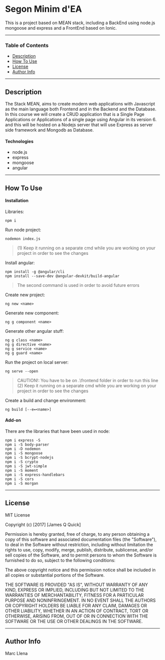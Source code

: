 # Segon Minim d'EA

This is a project based on MEAN stack, including a BackEnd using node.js mongoose and express and 
a FrontEnd based on Ionic.

---

### Table of Contents

- [Description](#description)
- [How To Use](#how-to-use)
- [License](#license)
- [Author Info](#author-info)

---

## Description

The Stack MEAN, aims to create modern web applications with Javascript as the main language both Frontend and in the Backend and the Database.  In this course we will create a CRUD application that is a Single Page Applications or Applications of a single page using Angular in its version 6. and this will be hosted on a Nodejs server that will use Express as server side framework and Mongodb as Database.

#### Technologies

- node.js
- express
- mongoose
- angular

---

## How To Use

#### Installation

Libraries:

```
npm i
```

Run node project:

```
nodemon index.js
```
>(1) Keep it running on a separate cmd while you are working on your project in order to see the changes   

Install angular:

```
npm install -g @angular/cli
npm install --save-dev @angular-devkit/build-angular
```

>The second command is used in order to avoid future errors

Create new project:

```
ng new <name>
```

Generate new component:

```
ng g component <name>
```

Generate other angular stuff:

```
ng g class <name>
ng g directive <name>
ng g service <name>
ng g guard <name>
```

Run the project on local server:

```
ng serve --open
```
>CAUTION!: You have to be on .\frontend folder in order to run this line (2) Keep it running on a separate cmd while you are working on your project in order to see the changes   

Create a build and change environment:

```
ng build [--e=<name>]
```

#### Add-on

There are the libraries that have been used in node:

```
npm i express -S
npm i -S body-parser
npm i -D nodemon
npm i -S mongoose
npm i -S bcrypt-nodejs
npm i -S crypto
npm i -S jwt-simple
npm i -S moment
npm i -S express-handlebars
npm i -S cors
npm i -S morgan
```

---


## License

MIT License

Copyright (c) [2017] [James Q Quick]

Permission is hereby granted, free of charge, to any person obtaining a copy
of this software and associated documentation files (the "Software"), to deal
in the Software without restriction, including without limitation the rights
to use, copy, modify, merge, publish, distribute, sublicense, and/or sell
copies of the Software, and to permit persons to whom the Software is
furnished to do so, subject to the following conditions:

The above copyright notice and this permission notice shall be included in all
copies or substantial portions of the Software.

THE SOFTWARE IS PROVIDED "AS IS", WITHOUT WARRANTY OF ANY KIND, EXPRESS OR
IMPLIED, INCLUDING BUT NOT LIMITED TO THE WARRANTIES OF MERCHANTABILITY,
FITNESS FOR A PARTICULAR PURPOSE AND NONINFRINGEMENT. IN NO EVENT SHALL THE
AUTHORS OR COPYRIGHT HOLDERS BE LIABLE FOR ANY CLAIM, DAMAGES OR OTHER
LIABILITY, WHETHER IN AN ACTION OF CONTRACT, TORT OR OTHERWISE, ARISING FROM,
OUT OF OR IN CONNECTION WITH THE SOFTWARE OR THE USE OR OTHER DEALINGS IN THE
SOFTWARE.

---
## Author Info
Marc Llena 
